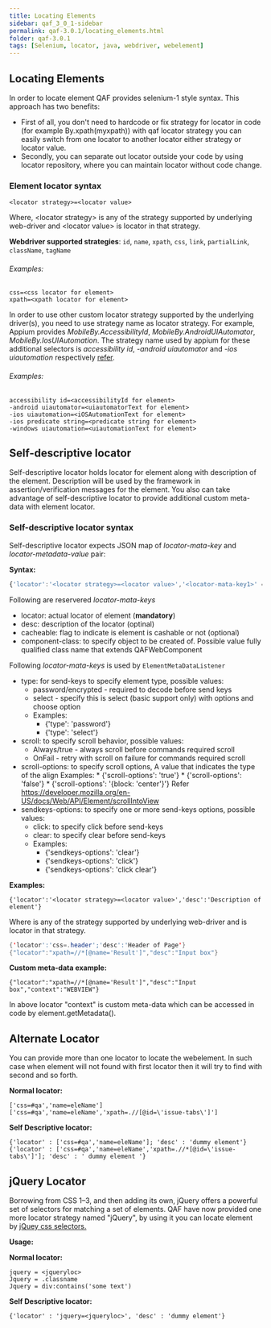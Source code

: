 ```yaml
---
title: Locating Elements
sidebar: qaf_3_0_1-sidebar
permalink: qaf-3.0.1/locating_elements.html
folder: qaf-3.0.1
tags: [Selenium, locator, java, webdriver, webelement]
---
```


## Locating Elements

In order to locate element QAF provides selenium-1 style syntax. This approach has two benefits: 
 * First of all, you don't need to hardcode or fix strategy for locator in code (for example By.xpath(myxpath)) with qaf locator strategy you can easily switch from one locator to another locator either strategy or locator value. 
 * Secondly, you can separate out locator outside your code by using locator repository, where you can maintain locator without code change.

### Element locator syntax

```
<locator strategy>=<locator value>
```
Where, &lt;locator strategy> is any of the strategy supported by underlying web-driver and &lt;locator value> is locator in that strategy. 

**Webdriver supported strategies**: `id`, `name`, `xpath`, `css`, `link`, `partialLink`, `className`, `tagName`

###### Examples:

```
css=<css locator for element>
xpath=<xpath locator for element>

```

In order to use other custom locator strategy supported by the underlying driver(s), you need to use strategy name as locator strategy. For example, Appium provides _MobileBy.AccessibilityId_, _MobileBy.AndroidUIAutomator_, _MobileBy.IosUIAutomation_. The strategy name used by appium for these additional selectors is _accessibility id_, _-android uiautomator_ and _-ios uiautomation_ respectively [refer](https://github.com/appium/java-client/blob/master/src/main/java/io/appium/java_client/MobileSelector.java).

###### Examples:

```
accessibility id=<accessibilityId for element>
-android uiautomator=<uiautomatorText for element>
-ios uiautomation=<iOSAutomationText for element>
-ios predicate string=<predicate string for element>
-windows uiautomation=<uiautomationText for element>

```


## Self-descriptive locator
Self-descriptive locator holds locator for element along with description of the element. Description will be used by the framework in assertion/verification messages for the element. You also can take advantage of self-descriptive locator to provide additional custom meta-data with element locator. 

### Self-descriptive locator syntax
Self-descriptive locator expects JSON map of _locator-mata-key_ and _locator-metadata-value_ pair:

**Syntax:**

``` javascript
{'locator':'<locator strategy>=<locator value>','<locator-mata-key1>' = '<locator-mata-value1>','<locator-mata-keyN>' = '<locator-mata-valueN>'}
```

Following are reservered  _locator-mata-keys_
  * locator: actual locator of element (**mandatory**)
  * desc: description of the locator (optinal)
  * cacheable: flag to indicate is element is cashable or not (optional)
  * component-class: to specify object to be created of. Possible value fully qualified class name that extends QAFWebComponent 

Following  _locator-mata-keys_ is used by `ElementMetaDataListener`
  * type: for send-keys to specify element type, possible values:
	 * password/encrypted - required to decode before send keys
	 * select - specify this is select (basic support only) with options and choose option
	 * Examples:
	 	* {'type': 'password'}
	 	* {'type': 'select'}
  * scroll: to specify scroll behavior, possible values:
	   * Always/true - always scroll before commands required scroll
	   * OnFail - retry with scroll on failure for commands required scroll
  * scroll-options: to specify scroll options, A value that indicates the type of the align Examples:
	 	* {'scroll-options': 'true'}
	 	* {'scroll-options': 'false'}
	 	* {'scroll-options': '{block: \'center\'}'}
	  Refer https://developer.mozilla.org/en-US/docs/Web/API/Element/scrollIntoView
  * sendkeys-options: to specify one or more send-keys options, possible values:
	 * click: to specify click before send-keys
	 * clear: to specify clear before send-keys
	 * Examples:
	 	* {'sendkeys-options': 'clear'}
	 	* {'sendkeys-options': 'click'}
	 	* {'sendkeys-options': 'click clear'}
	 

**Examples:**
```
{'locator':'<locator strategy>=<locator value>','desc':'Description of element'}
```
Where <locator strategy> is any of the strategy supported by underlying web-driver and <locator value> is locator in that strategy. 


```java
{'locator':'css=.header';'desc':'Header of Page'}
{"locator":"xpath=//*[@name='Result']","desc":"Input box"}
```


**Custom meta-data example:**

```
{"locator":"xpath=//*[@name='Result']","desc":"Input box","context":"WEBVIEW"}
```
In above locator "context" is custom meta-data which can be accessed in code by element.getMetadata().


## Alternate Locator

You can provide more than one locator to locate the webelement. In such case when element will not found with first locator then it will try to find with second and so forth.

**Normal locator:**

```
['css=#qa','name=eleName']
['css=#qa','name=eleName','xpath=.//[@id=\'issue-tabs\']']
```

**Self Descriptive locator:**

```
{'locator' : ['css=#qa','name=eleName']; 'desc' : 'dummy element'}
{'locator' : ['css=#qa','name=eleName','xpath=.//*[@id=\'issue-tabs\']']; 'desc' : ' dummy element '}
```

## jQuery Locator

Borrowing from CSS 1–3, and then adding its own, jQuery offers a powerful set of selectors for matching a set of elements. QAF have now provided one more locator strategy named "jQuery", by using it you can locate element by [jQuey css selectors.](http://api.jquery.com/category/selectors/)

**Usage:**

**Normal locator:**

```properties
jquery = <jqueryloc>
Jquery = .classname
Jquery = div:contains('some text')
```

**Self Descriptive locator:**

```
{'locator' : 'jquery=<jqueryloc>', 'desc' : 'dummy element'}
```

